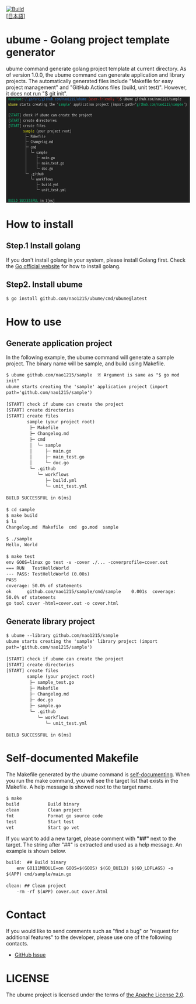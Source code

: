 [![Build](https://github.com/nao1215/ubume/actions/workflows/build.yml/badge.svg?branch=main)](https://github.com/nao1215/ubume/actions/workflows/build.yml)  
[[日本語]](./doc/README.ja.md)
# ubume - Golang project template generator
ubume command generate golang project template at current directory. As of version 1.0.0, the ubume command can generate application and library projects. The automatically generated files include "Makefile for easy project management" and "GitHub Actions files (build, unit test)". However, it does not run "$ git init".
![Screenshot](./doc/images/sample.png) 
  
# How to install
## Step.1 Install golang
If you don't install golang in your system, please install Golang first. Check the [Go official website](https://go.dev/doc/install) for how to install golang.
## Step2. Install ubume
```
$ go install github.com/nao1215/ubume/cmd/ubume@latest
```
  
# How to use
## Generate application project
In the following example, the ubume command will generate a sample project. The binary name will be sample, and build using Makefile.
```
$ ubume github.com/nao1215/sample  ※ Argument is same as "$ go mod init"
ubume starts creating the 'sample' application project (import path='github.com/nao1215/sample')

[START] check if ubume can create the project
[START] create directories
[START] create files
        sample (your project root)
         ├─ Makefile
         ├─ Changelog.md
         ├─ cmd
         │  └─ sample
         │     ├─ main.go
         │     ├─ main_test.go
         │     └─ doc.go
         └─ .github
            └─ workflows
               ├─ build.yml
               └─ unit_test.yml

BUILD SUCCESSFUL in 6[ms]

$ cd sample
$ make build
$ ls
Changelog.md  Makefile  cmd  go.mod  sample

$ ./sample 
Hello, World

$ make test
env GOOS=linux go test -v -cover ./... -coverprofile=cover.out
=== RUN   TestHelloWorld
--- PASS: TestHelloWorld (0.00s)
PASS
coverage: 50.0% of statements
ok      github.com/nao1215/sample/cmd/sample    0.001s  coverage: 50.0% of statements
go tool cover -html=cover.out -o cover.html
```

## Generate library project
```
$ ubume --library github.com/nao1215/sample
ubume starts creating the 'sample' library project (import path='github.com/nao1215/sample')

[START] check if ubume can create the project
[START] create directories
[START] create files
        sample (your project root)
         ├─ sample_test.go
         ├─ Makefile
         ├─ Changelog.md
         ├─ doc.go
         ├─ sample.go
         └─ .github
            └─ workflows
               └─ unit_test.yml

BUILD SUCCESSFUL in 6[ms]
```

# Self-documented Makefile
The Makefile generated by the ubume command is [self-documenting](https://marmelab.com/blog/2016/02/29/auto-documented-makefile.html). When you run the make command, you will see the target list that exists in the Makefile. A help message is showed next to the target name.
```
$ make
build           Build binary 
clean           Clean project
fmt             Format go source code 
test            Start test
vet             Start go vet
```
If you want to add a new target, please comment with **"##"** next to the target. The string after "##" is extracted and used as a help message. An example is shown below.
```
build:  ## Build binary 
	env GO111MODULE=on GOOS=$(GOOS) $(GO_BUILD) $(GO_LDFLAGS) -o $(APP) cmd/sample/main.go

clean: ## Clean project
	-rm -rf $(APP) cover.out cover.html
```
# Contact
If you would like to send comments such as "find a bug" or "request for additional features" to the developer, please use one of the following contacts.

- [GitHub Issue](https://github.com/nao1215/ubume/issues)

# LICENSE
The ubume project is licensed under the terms of [the Apache License 2.0](./LICENSE).